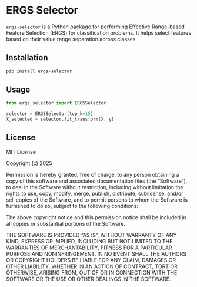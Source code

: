 # ERGS Selector

`ergs-selector` is a Python package for performing Effective Range-based Feature Selection (ERGS) for classification problems. It helps select features based on their value range separation across classes.

## Installation

```bash
pip install ergs-selector
```

## Usage

```python
from ergs_selector import ERGSSelector

selector = ERGSSelector(top_k=15)
X_selected = selector.fit_transform(X, y)
```

## License

MIT License

Copyright (c) 2025

Permission is hereby granted, free of charge, to any person obtaining a copy of this software and associated documentation files (the “Software”), to deal in the Software without restriction, including without limitation the rights to use, copy, modify, merge, publish, distribute, sublicense, and/or sell copies of the Software, and to permit persons to whom the Software is furnished to do so, subject to the following conditions:

The above copyright notice and this permission notice shall be included in all copies or substantial portions of the Software.

THE SOFTWARE IS PROVIDED “AS IS”, WITHOUT WARRANTY OF ANY KIND, EXPRESS OR IMPLIED, INCLUDING BUT NOT LIMITED TO THE WARRANTIES OF MERCHANTABILITY, FITNESS FOR A PARTICULAR PURPOSE AND NONINFRINGEMENT. IN NO EVENT SHALL THE AUTHORS OR COPYRIGHT HOLDERS BE LIABLE FOR ANY CLAIM, DAMAGES OR OTHER LIABILITY, WHETHER IN AN ACTION OF CONTRACT, TORT OR OTHERWISE, ARISING FROM, OUT OF OR IN CONNECTION WITH THE SOFTWARE OR THE USE OR OTHER DEALINGS IN THE SOFTWARE.
